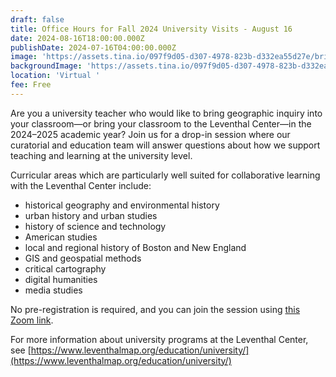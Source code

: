 ```yaml
---
draft: false
title: Office Hours for Fall 2024 University Visits - August 16
date: 2024-08-16T18:00:00.000Z
publishDate: 2024-07-16T04:00:00.000Z
image: 'https://assets.tina.io/097f9d05-d307-4978-823b-d332ea55d27e/briston.png'
backgroundImage: 'https://assets.tina.io/097f9d05-d307-4978-823b-d332ea55d27e/briston.png'
location: 'Virtual '
fee: Free
---
```


Are you a university teacher who would like to bring geographic inquiry into your classroom—or bring your classroom to the Leventhal Center—in the 2024–2025 academic year? Join us for a drop-in session where our curatorial and education team will answer questions about how we support teaching and learning at the university level.

Curricular areas which are particularly well suited for collaborative learning with the Leventhal Center include:

* historical geography and environmental history
* urban history and urban studies
* history of science and technology
* American studies
* local and regional history of Boston and New England
* GIS and geospatial methods
* critical cartography
* digital humanities
* media studies

No pre-registration is required, and you can join the session using [this Zoom link](https://zoom.us/j/92213793386?pwd=uAnn0wSLnwSnyNxCqie38HmLofipNH.1).

For more information about university programs at the Leventhal Center, see [https://www.leventhalmap.org/education/university/](https://www.leventhalmap.org/education/university/)
